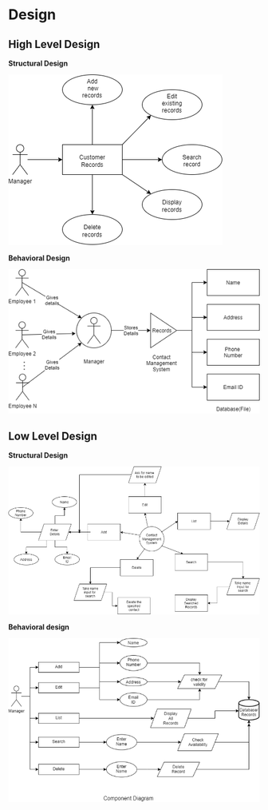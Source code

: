 # Design

## High Level Design 

**Structural Design**


![HighLevelStructuralDiagram](https://github.com/Prerna983/260567_Mini_Project/blob/main/6_ImagesAndVideos/HLR1.png)

**Behavioral Design**


![HighLevelBehaviouralDiagram](https://github.com/Prerna983/260567_Mini_Project/blob/main/6_ImagesAndVideos/pic2.png)



## Low Level Design 

**Structural Design**


![FeaturesLevelStructuralDiagram](https://github.com/Prerna983/260567_Mini_Project/blob/main/6_ImagesAndVideos/pic4.png)

**Behavioral design**


![FeaturesBehaviouralDiagram](https://github.com/Prerna983/260567_Mini_Project/blob/main/6_ImagesAndVideos/Component%20Diagram.png)
